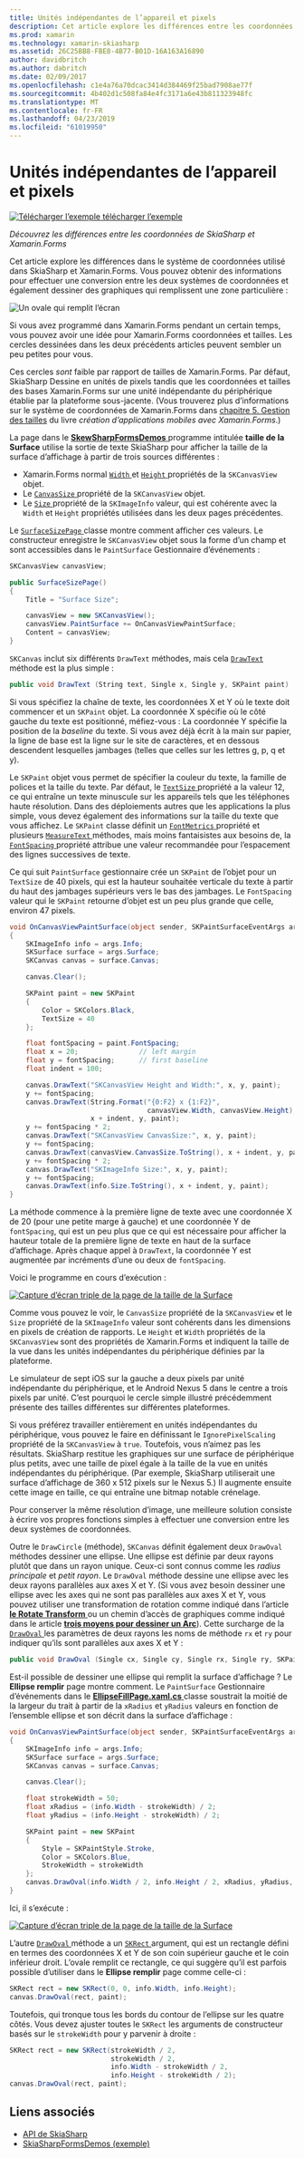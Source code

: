 ```yaml
---
title: Unités indépendantes de l’appareil et pixels
description: Cet article explore les différences entre les coordonnées de SkiaSharp et Xamarin.Forms et illustre ceci avec l’exemple de code.
ms.prod: xamarin
ms.technology: xamarin-skiasharp
ms.assetid: 26C25BB8-FBE8-4B77-B01D-16A163A16890
author: davidbritch
ms.author: dabritch
ms.date: 02/09/2017
ms.openlocfilehash: c1e4a76a70dcac3414d384469f25bad7908ae77f
ms.sourcegitcommit: 4b402d1c508fa84e4fc3171a6e43b811323948fc
ms.translationtype: MT
ms.contentlocale: fr-FR
ms.lasthandoff: 04/23/2019
ms.locfileid: "61019950"
---
```

# <a name="pixels-and-device-independent-units"></a>Unités indépendantes de l’appareil et pixels

[![Télécharger l’exemple](~/media/shared/download.png) télécharger l’exemple](https://developer.xamarin.com/samples/xamarin-forms/SkiaSharpForms/Demos/)

_Découvrez les différences entre les coordonnées de SkiaSharp et Xamarin.Forms_

Cet article explore les différences dans le système de coordonnées utilisé dans SkiaSharp et Xamarin.Forms. Vous pouvez obtenir des informations pour effectuer une conversion entre les deux systèmes de coordonnées et également dessiner des graphiques qui remplissent une zone particulière :

![](pixels-images/screenfillexample.png "Un ovale qui remplit l’écran")

Si vous avez programmé dans Xamarin.Forms pendant un certain temps, vous pouvez avoir une idée pour Xamarin.Forms coordonnées et tailles. Les cercles dessinées dans les deux précédents articles peuvent sembler un peu petites pour vous.

Ces cercles *sont* faible par rapport de tailles de Xamarin.Forms. Par défaut, SkiaSharp Dessine en unités de pixels tandis que les coordonnées et tailles des bases Xamarin.Forms sur une unité indépendante du périphérique établie par la plateforme sous-jacente. (Vous trouverez plus d’informations sur le système de coordonnées de Xamarin.Forms dans [chapitre 5. Gestion des tailles](~/xamarin-forms/creating-mobile-apps-xamarin-forms/summaries/chapter05.md) du livre *création d’applications mobiles avec Xamarin.Forms*.)

La page dans le [ **SkewSharpFormsDemos** ](https://developer.xamarin.com/samples/xamarin-forms/SkiaSharpForms/Demos/) programme intitulée **taille de la Surface** utilise la sortie de texte SkiaSharp pour afficher la taille de la surface d’affichage à partir de trois sources différentes :

- Xamarin.Forms normal [ `Width` ](xref:Xamarin.Forms.VisualElement.Width) et [ `Height` ](xref:Xamarin.Forms.VisualElement.Height) propriétés de la `SKCanvasView` objet.
- Le [ `CanvasSize` ](xref:SkiaSharp.Views.Forms.SKCanvasView.CanvasSize) propriété de la `SKCanvasView` objet.
- Le [ `Size` ](xref:SkiaSharp.SKImageInfo.Size) propriété de la `SKImageInfo` valeur, qui est cohérente avec la `Width` et `Height` propriétés utilisées dans les deux pages précédentes.

Le [ `SurfaceSizePage` ](https://github.com/xamarin/xamarin-forms-samples/blob/master/SkiaSharpForms/Demos/Demos/SkiaSharpFormsDemos/Basics/SurfaceSizePage.cs) classe montre comment afficher ces valeurs. Le constructeur enregistre le `SKCanvasView` objet sous la forme d’un champ et sont accessibles dans le `PaintSurface` Gestionnaire d’événements :

```csharp
SKCanvasView canvasView;

public SurfaceSizePage()
{
    Title = "Surface Size";

    canvasView = new SKCanvasView();
    canvasView.PaintSurface += OnCanvasViewPaintSurface;
    Content = canvasView;
}
```

`SKCanvas` inclut six différents `DrawText` méthodes, mais cela [ `DrawText` ](xref:SkiaSharp.SKCanvas.DrawText(System.String,System.Single,System.Single,SkiaSharp.SKPaint)) méthode est la plus simple :

```csharp
public void DrawText (String text, Single x, Single y, SKPaint paint)
```

Si vous spécifiez la chaîne de texte, les coordonnées X et Y où le texte doit commencer et un `SKPaint` objet. La coordonnée X spécifie où le côté gauche du texte est positionné, méfiez-vous : La coordonnée Y spécifie la position de la *baseline* du texte. Si vous avez déjà écrit à la main sur papier, la ligne de base est la ligne sur le site de caractères, et en dessous descendent lesquelles jambages (telles que celles sur les lettres g, p, q et y).

Le `SKPaint` objet vous permet de spécifier la couleur du texte, la famille de polices et la taille du texte. Par défaut, le [ `TextSize` ](xref:SkiaSharp.SKPaint.TextSize) propriété a la valeur 12, ce qui entraîne un texte minuscule sur les appareils tels que les téléphones haute résolution. Dans des déploiements autres que les applications la plus simple, vous devez également des informations sur la taille du texte que vous affichez. Le `SKPaint` classe définit un [ `FontMetrics` ](xref:SkiaSharp.SKPaint.FontMetrics) propriété et plusieurs [ `MeasureText` ](xref:SkiaSharp.SKPaint.MeasureText(System.String)) méthodes, mais moins fantaisistes aux besoins de, la [ `FontSpacing` ](xref:SkiaSharp.SKPaint.FontSpacing) propriété attribue une valeur recommandée pour l’espacement des lignes successives de texte.

Ce qui suit `PaintSurface` gestionnaire crée un `SKPaint` de l’objet pour un `TextSize` de 40 pixels, qui est la hauteur souhaitée verticale du texte à partir du haut des jambages supérieurs vers le bas des jambages. Le `FontSpacing` valeur qui le `SKPaint` retourne d’objet est un peu plus grande que celle, environ 47 pixels.

```csharp
void OnCanvasViewPaintSurface(object sender, SKPaintSurfaceEventArgs args)
{
    SKImageInfo info = args.Info;
    SKSurface surface = args.Surface;
    SKCanvas canvas = surface.Canvas;

    canvas.Clear();

    SKPaint paint = new SKPaint
    {
        Color = SKColors.Black,
        TextSize = 40
    };

    float fontSpacing = paint.FontSpacing;
    float x = 20;               // left margin
    float y = fontSpacing;      // first baseline
    float indent = 100;

    canvas.DrawText("SKCanvasView Height and Width:", x, y, paint);
    y += fontSpacing;
    canvas.DrawText(String.Format("{0:F2} x {1:F2}",
                                  canvasView.Width, canvasView.Height),
                    x + indent, y, paint);
    y += fontSpacing * 2;
    canvas.DrawText("SKCanvasView CanvasSize:", x, y, paint);
    y += fontSpacing;
    canvas.DrawText(canvasView.CanvasSize.ToString(), x + indent, y, paint);
    y += fontSpacing * 2;
    canvas.DrawText("SKImageInfo Size:", x, y, paint);
    y += fontSpacing;
    canvas.DrawText(info.Size.ToString(), x + indent, y, paint);
}
```

La méthode commence à la première ligne de texte avec une coordonnée X de 20 (pour une petite marge à gauche) et une coordonnée Y de `fontSpacing`, qui est un peu plus que ce qui est nécessaire pour afficher la hauteur totale de la première ligne de texte en haut de la surface d’affichage. Après chaque appel à `DrawText`, la coordonnée Y est augmentée par incréments d’une ou deux de `fontSpacing`.

Voici le programme en cours d’exécution :

[![](pixels-images/surfacesize-small.png "Capture d’écran triple de la page de la taille de la Surface")](pixels-images/surfacesize-large.png#lightbox "Triple capture d’écran de la page de la taille de la Surface")

Comme vous pouvez le voir, le `CanvasSize` propriété de la `SKCanvasView` et le `Size` propriété de la `SKImageInfo` valeur sont cohérents dans les dimensions en pixels de création de rapports. Le `Height` et `Width` propriétés de la `SKCanvasView` sont des propriétés de Xamarin.Forms et indiquent la taille de la vue dans les unités indépendantes du périphérique définies par la plateforme.

Le simulateur de sept iOS sur la gauche a deux pixels par unité indépendante du périphérique, et le Android Nexus 5 dans le centre a trois pixels par unité. C’est pourquoi le cercle simple illustré précédemment présente des tailles différentes sur différentes plateformes.

Si vous préférez travailler entièrement en unités indépendantes du périphérique, vous pouvez le faire en définissant le `IgnorePixelScaling` propriété de la `SKCanvasView` à `true`. Toutefois, vous n’aimez pas les résultats. SkiaSharp restitue les graphiques sur une surface de périphérique plus petits, avec une taille de pixel égale à la taille de la vue en unités indépendantes du périphérique. (Par exemple, SkiaSharp utiliserait une surface d’affichage de 360 x 512 pixels sur le Nexus 5.) Il augmente ensuite cette image en taille, ce qui entraîne une bitmap notable crénelage.

Pour conserver la même résolution d’image, une meilleure solution consiste à écrire vos propres fonctions simples à effectuer une conversion entre les deux systèmes de coordonnées.

Outre le `DrawCircle` (méthode), `SKCanvas` définit également deux `DrawOval` méthodes dessiner une ellipse. Une ellipse est définie par deux rayons plutôt que dans un rayon unique. Ceux-ci sont connus comme les *radius principale* et *petit rayon*. Le `DrawOval` méthode dessine une ellipse avec les deux rayons parallèles aux axes X et Y. (Si vous avez besoin dessiner une ellipse avec les axes qui ne sont pas parallèles aux axes X et Y, vous pouvez utiliser une transformation de rotation comme indiqué dans l’article [ **le Rotate Transform** ](../transforms/rotate.md) ou un chemin d’accès de graphiques comme indiqué dans le article [ **trois moyens pour dessiner un Arc**](../curves/arcs.md)). Cette surcharge de la [ `DrawOval` ](xref:SkiaSharp.SKCanvas.DrawOval(System.Single,System.Single,System.Single,System.Single,SkiaSharp.SKPaint)) les paramètres de deux rayons les noms de méthode `rx` et `ry` pour indiquer qu’ils sont parallèles aux axes X et Y :

```csharp
public void DrawOval (Single cx, Single cy, Single rx, Single ry, SKPaint paint)
```

Est-il possible de dessiner une ellipse qui remplit la surface d’affichage ? Le **Ellipse remplir** page montre comment. Le `PaintSurface` Gestionnaire d’événements dans le [ **EllipseFillPage.xaml.cs** ](https://github.com/xamarin/xamarin-forms-samples/blob/master/SkiaSharpForms/Demos/Demos/SkiaSharpFormsDemos/Basics/EllipseFillPage.xaml.cs) classe soustrait la moitié de la largeur du trait à partir de la `xRadius` et `yRadius` valeurs en fonction de l’ensemble ellipse et son décrit dans la surface d’affichage :

```csharp
void OnCanvasViewPaintSurface(object sender, SKPaintSurfaceEventArgs args)
{
    SKImageInfo info = args.Info;
    SKSurface surface = args.Surface;
    SKCanvas canvas = surface.Canvas;

    canvas.Clear();

    float strokeWidth = 50;
    float xRadius = (info.Width - strokeWidth) / 2;
    float yRadius = (info.Height - strokeWidth) / 2;

    SKPaint paint = new SKPaint
    {
        Style = SKPaintStyle.Stroke,
        Color = SKColors.Blue,
        StrokeWidth = strokeWidth
    };
    canvas.DrawOval(info.Width / 2, info.Height / 2, xRadius, yRadius, paint);
}
```

Ici, il s’exécute :

[![](pixels-images/ellipsefill-small.png "Capture d’écran triple de la page de la taille de la Surface")](pixels-images/ellipsefill-large.png#lightbox "Triple capture d’écran de la page de la taille de la Surface")

L’autre [ `DrawOval` ](xref:SkiaSharp.SKCanvas.DrawOval(SkiaSharp.SKRect,SkiaSharp.SKPaint)) méthode a un [ `SKRect` ](xref:SkiaSharp.SKRect) argument, qui est un rectangle défini en termes des coordonnées X et Y de son coin supérieur gauche et le coin inférieur droit. L’ovale remplit ce rectangle, ce qui suggère qu’il est parfois possible d’utiliser dans le **Ellipse remplir** page comme celle-ci :

```csharp
SKRect rect = new SKRect(0, 0, info.Width, info.Height);
canvas.DrawOval(rect, paint);
```

Toutefois, qui tronque tous les bords du contour de l’ellipse sur les quatre côtés. Vous devez ajuster toutes le `SKRect` les arguments de constructeur basés sur le `strokeWidth` pour y parvenir à droite :

```csharp
SKRect rect = new SKRect(strokeWidth / 2,
                         strokeWidth / 2,
                         info.Width - strokeWidth / 2,
                         info.Height - strokeWidth / 2);
canvas.DrawOval(rect, paint);
```


## <a name="related-links"></a>Liens associés

- [API de SkiaSharp](https://docs.microsoft.com/dotnet/api/skiasharp)
- [SkiaSharpFormsDemos (exemple)](https://developer.xamarin.com/samples/xamarin-forms/SkiaSharpForms/Demos/)
